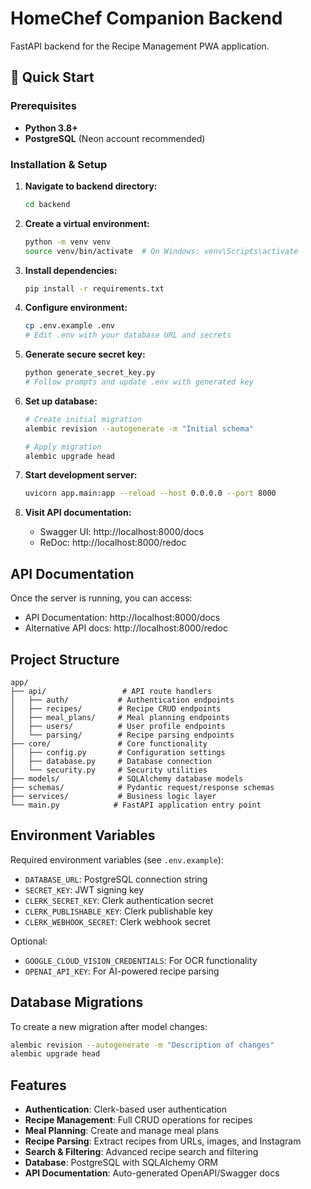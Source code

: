 # HomeChef Companion Backend

FastAPI backend for the Recipe Management PWA application.

## 🚀 Quick Start

### Prerequisites

- **Python 3.8+**
- **PostgreSQL** (Neon account recommended)

### Installation & Setup

1. **Navigate to backend directory:**

   ```bash
   cd backend
   ```

2. **Create a virtual environment:**

   ```bash
   python -m venv venv
   source venv/bin/activate  # On Windows: venv\Scripts\activate
   ```

3. **Install dependencies:**

   ```bash
   pip install -r requirements.txt
   ```

4. **Configure environment:**

   ```bash
   cp .env.example .env
   # Edit .env with your database URL and secrets
   ```

5. **Generate secure secret key:**

   ```bash
   python generate_secret_key.py
   # Follow prompts and update .env with generated key
   ```

6. **Set up database:**

   ```bash
   # Create initial migration
   alembic revision --autogenerate -m "Initial schema"

   # Apply migration
   alembic upgrade head
   ```

7. **Start development server:**

   ```bash
   uvicorn app.main:app --reload --host 0.0.0.0 --port 8000
   ```

8. **Visit API documentation:**
   - Swagger UI: http://localhost:8000/docs
   - ReDoc: http://localhost:8000/redoc

## API Documentation

Once the server is running, you can access:

- API Documentation: http://localhost:8000/docs
- Alternative API docs: http://localhost:8000/redoc

## Project Structure

```
app/
├── api/                 # API route handlers
│   ├── auth/           # Authentication endpoints
│   ├── recipes/        # Recipe CRUD endpoints
│   ├── meal_plans/     # Meal planning endpoints
│   ├── users/          # User profile endpoints
│   └── parsing/        # Recipe parsing endpoints
├── core/               # Core functionality
│   ├── config.py       # Configuration settings
│   ├── database.py     # Database connection
│   └── security.py     # Security utilities
├── models/             # SQLAlchemy database models
├── schemas/            # Pydantic request/response schemas
├── services/           # Business logic layer
└── main.py            # FastAPI application entry point
```

## Environment Variables

Required environment variables (see `.env.example`):

- `DATABASE_URL`: PostgreSQL connection string
- `SECRET_KEY`: JWT signing key
- `CLERK_SECRET_KEY`: Clerk authentication secret
- `CLERK_PUBLISHABLE_KEY`: Clerk publishable key
- `CLERK_WEBHOOK_SECRET`: Clerk webhook secret

Optional:

- `GOOGLE_CLOUD_VISION_CREDENTIALS`: For OCR functionality
- `OPENAI_API_KEY`: For AI-powered recipe parsing

## Database Migrations

To create a new migration after model changes:

```bash
alembic revision --autogenerate -m "Description of changes"
alembic upgrade head
```

## Features

- **Authentication**: Clerk-based user authentication
- **Recipe Management**: Full CRUD operations for recipes
- **Meal Planning**: Create and manage meal plans
- **Recipe Parsing**: Extract recipes from URLs, images, and Instagram
- **Search & Filtering**: Advanced recipe search and filtering
- **Database**: PostgreSQL with SQLAlchemy ORM
- **API Documentation**: Auto-generated OpenAPI/Swagger docs
